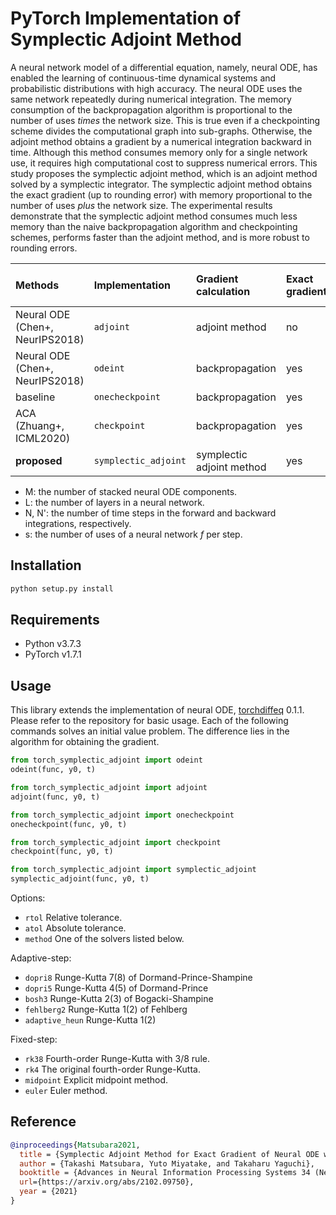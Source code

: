 # PyTorch Implementation of Symplectic Adjoint Method

A neural network model of a differential equation, namely, neural ODE, has enabled the learning of continuous-time dynamical systems and probabilistic distributions with high accuracy. The neural ODE uses the same network repeatedly during numerical integration. The memory consumption of the backpropagation algorithm is proportional to the number of uses *times* the network size. This is true even if a checkpointing scheme divides the computational graph into sub-graphs. Otherwise, the adjoint method obtains a gradient by a numerical integration backward in time. Although this method consumes memory only for a single network use, it requires high computational cost to suppress numerical errors. This study proposes the symplectic adjoint method, which is an adjoint method solved by a symplectic integrator. The symplectic adjoint method obtains the exact gradient (up to rounding error) with memory proportional to the number of uses *plus* the network size. The experimental results demonstrate that the symplectic adjoint method consumes much less memory than the naive backpropagation algorithm and checkpointing schemes, performs faster than the adjoint method, and is more robust to rounding errors.

| Methods                         | Implementation       | Gradient calculation      | Exact gradient | Memory for checkpoints | Memory for backprop. | Computational Cost |
| :------------------------------ | :------------------- | :------------------------ | :------------- | :--------------------- | -------------------- | ------------------ |
| Neural ODE (Chen+, NeurIPS2018) | `adjoint`            | adjoint method            | no             | O(M)                   | O(L)                 | O((N+2N')sLM)      |
| Neural ODE (Chen+, NeurIPS2018) | `odeint`             | backpropagation           | yes            | ---                    | O(NsLM)              | O(2NsLM)           |
| baseline                        | `onecheckpoint`      | backpropagation           | yes            | O(M)                   | O(NsL)               | O(3NsLM)           |
| ACA (Zhuang+, ICML2020)         | `checkpoint`         | backpropagation           | yes            | O(MN)                  | O(sL)                | O(3NsLM)           |
| **proposed**                    | `symplectic_adjoint` | symplectic adjoint method | yes            | O(MN+s)                | O(L)                 | O(4NsLM)           |

- M: the number of stacked neural ODE components.
- L: the number of layers in a neural network.
- N, N': the number of time steps in the forward and backward integrations, respectively.
- s: the number of uses of a neural network $f$ per step.

## Installation

```bash
python setup.py install
```

## Requirements

- Python v3.7.3
- PyTorch v1.7.1

## Usage

This library extends the implementation of neural ODE, [torchdiffeq](https://github.com/rtqichen/torchdiffeq) 0.1.1. Please refer to the repository for basic usage. Each of the following commands solves an initial value problem. The difference lies in the algorithm for obtaining the gradient.

```python
from torch_symplectic_adjoint import odeint
odeint(func, y0, t)

from torch_symplectic_adjoint import adjoint
adjoint(func, y0, t)

from torch_symplectic_adjoint import onecheckpoint
onecheckpoint(func, y0, t)

from torch_symplectic_adjoint import checkpoint
checkpoint(func, y0, t)

from torch_symplectic_adjoint import symplectic_adjoint
symplectic_adjoint(func, y0, t)
```

Options:

- `rtol` Relative tolerance.
- `atol` Absolute tolerance.
- `method` One of the solvers listed below.

Adaptive-step:

- `dopri8` Runge-Kutta 7(8) of Dormand-Prince-Shampine
- `dopri5` Runge-Kutta 4(5) of Dormand-Prince
- `bosh3` Runge-Kutta 2(3) of Bogacki-Shampine
- `fehlberg2` Runge-Kutta 1(2) of Fehlberg
- `adaptive_heun` Runge-Kutta 1(2)

Fixed-step:

- `rk38` Fourth-order Runge-Kutta with 3/8 rule.
- `rk4` The original fourth-order Runge-Kutta.
- `midpoint` Explicit midpoint method.
- `euler` Euler method.

## Reference

```bibtex
@inproceedings{Matsubara2021,
  title = {Symplectic Adjoint Method for Exact Gradient of Neural ODE with Minimal Memory},
  author = {Takashi Matsubara, Yuto Miyatake, and Takaharu Yaguchi},
  booktitle = {Advances in Neural Information Processing Systems 34 (NeurIPS2021)},
  url={https://arxiv.org/abs/2102.09750},
  year = {2021}
}
```